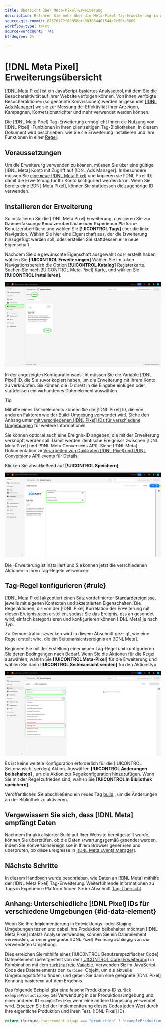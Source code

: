 ```yaml
---
title: Übersicht über Meta-Pixel-Erweiterung
description: Erfahren Sie mehr über die Meta-Pixel-Tag-Erweiterung in Adobe Experience Platform.
source-git-commit: 87376172f89858bfa883084461544a2c50ba5009
workflow-type: tm+mt
source-wordcount: '741'
ht-degree: 2%

---
```


# [!DNL Meta Pixel] Erweiterungsübersicht

[[!DNL Meta Pixel]](https://developers.facebook.com/docs/meta-pixel/) ist ein JavaScript-basiertes Analysetool, mit dem Sie die Besucheraktivität auf Ihrer Website verfolgen können. Von Ihnen verfolgte Besucheraktionen (so genannte Konversionen) werden an gesendet [[!DNL Ads Manager]](https://www.facebook.com/business/tools/ads-manager) wo sie zur Messung der Effektivität Ihrer Anzeigen, Kampagnen, Konversionstrichter und mehr verwendet werden können.

Die [!DNL Meta Pixel] Tag-Erweiterung ermöglicht Ihnen die Nutzung von [!DNL Pixel] -Funktionen in Ihren clientseitigen Tag-Bibliotheken. In diesem Dokument wird beschrieben, wie Sie die Erweiterung installieren und ihre Funktionen in einer [Regel](../../../ui/managing-resources/rules.md).

<!-- (To include when Conversions API extension doc is published)
>[!NOTE]
>
>If you are trying to send server-side events to [!DNL Meta] rather than from the client side, use the [[!DNL Meta Conversions API] extension](../../server/meta/overview.md) instead.
-->

## Voraussetzungen

Um die Erweiterung verwenden zu können, müssen Sie über eine gültige [!DNL Meta] Konto mit Zugriff auf [!DNL Ads Manager]. Insbesondere müssen Sie [eine neue [!DNL Meta Pixel]](https://www.facebook.com/business/help/952192354843755) und kopieren sie [!DNL Pixel ID] damit die Erweiterung für Ihr Konto konfiguriert werden kann. Wenn Sie bereits eine [!DNL Meta Pixel], können Sie stattdessen die zugehörige ID verwenden.

## Installieren der Erweiterung

So installieren Sie die [!DNL Meta Pixel] Erweiterung, navigieren Sie zur Datenerfassungs-Benutzeroberfläche oder Experience Platform-Benutzeroberfläche und wählen Sie **[!UICONTROL Tags]** über die linke Navigation. Wählen Sie hier eine Eigenschaft aus, der die Erweiterung hinzugefügt werden soll, oder erstellen Sie stattdessen eine neue Eigenschaft.

Nachdem Sie die gewünschte Eigenschaft ausgewählt oder erstellt haben, wählen Sie **[!UICONTROL Erweiterungen]** Wählen Sie im linken Navigationsbereich die Option **[!UICONTROL Katalog]** Registerkarte. Suchen Sie nach [!UICONTROL Meta-Pixel] Karte, und wählen Sie **[!UICONTROL Installieren]**.

![Die [!UICONTROL Installieren] für die [!UICONTROL Meta-Pixel] -Erweiterung in der Datenerfassungs-Benutzeroberfläche.](../../../images/extensions/client/meta/install.png)

In der angezeigten Konfigurationsansicht müssen Sie die Variable [!DNL Pixel] ID, die Sie zuvor kopiert haben, um die Erweiterung mit Ihrem Konto zu verknüpfen. Sie können die ID direkt in die Eingabe einfügen oder stattdessen ein vorhandenes Datenelement auswählen.

>[!TIP]
>
>Mithilfe eines Datenelements können Sie die [!DNL Pixel] ID, die von anderen Faktoren wie der Build-Umgebung verwendet wird. Siehe den Anhang unter [mit verschiedenen [!DNL Pixel] IDs für verschiedene Umgebungen](#id-data-element) für weitere Informationen.

Sie können optional auch eine Ereignis-ID angeben, die mit der Erweiterung verknüpft werden soll. Damit werden identische Ereignisse zwischen [!DNL Meta Pixel] und [!DNL Meta Conversions API]. Siehe [!DNL Meta] Dokumentation zu [Verarbeiten von Duplikaten [!DNL Pixel] und [!DNL Conversions API] events](https://developers.facebook.com/docs/marketing-api/conversions-api/deduplicate-pixel-and-server-events/) für Details.

Klicken Sie abschließend auf **[!UICONTROL Speichern]**

![Die [!DNL Pixel] ID, die in der Erweiterungskonfigurationsansicht als Datenelement bereitgestellt wird.](../../../images/extensions/client/meta/configure.png)

Die -Erweiterung ist installiert und Sie können jetzt die verschiedenen Aktionen in Ihren Tag-Regeln verwenden.

## Tag-Regel konfigurieren {#rule}

[!DNL Meta Pixel] akzeptiert einen Satz vordefinierter [Standardereignisse](https://www.facebook.com/business/help/402791146561655), jeweils mit eigenen Kontexten und akzeptierten Eigenschaften. Die Regelaktionen, die von der [!DNL Pixel] Korrelation der Erweiterung mit diesen Ereignistypen erstellen, sodass Sie das Ereignis, das an gesendet wird, einfach kategorisieren und konfigurieren können [!DNL Meta] je nach Typ.

Zu Demonstrationszwecken wird in diesem Abschnitt gezeigt, wie eine Regel erstellt wird, die ein Seitenansichtsereignis an [!DNL Meta].

Beginnen Sie mit der Erstellung einer neuen Tag-Regel und konfigurieren Sie deren Bedingungen nach Bedarf. Wenn Sie die Aktionen für die Regel auswählen, wählen Sie **[!UICONTROL Meta-Pixel]** für die Erweiterung und wählen Sie dann **[!UICONTROL Seitenansicht senden]** für den Aktionstyp.

![Die [!UICONTROL Seitenansicht senden] Aktionstyp, der für eine Regel in der Datenerfassungs-Benutzeroberfläche ausgewählt wird.](../../../images/extensions/client/meta/select-action.png)

Es ist keine weitere Konfiguration erforderlich für die [!UICONTROL Seitenansicht senden] Aktion. Auswählen **[!UICONTROL Änderungen beibehalten]** , um die Aktion zur Regelkonfiguration hinzuzufügen. Wenn Sie mit der Regel zufrieden sind, wählen Sie **[!UICONTROL In Bibliothek speichern]**.

Veröffentlichen Sie abschließend ein neues Tag [build](../../../ui/publishing/builds.md) , um die Änderungen an der Bibliothek zu aktivieren.

## Vergewissern Sie sich, dass [!DNL Meta] empfängt Daten

Nachdem Ihr aktualisierter Build auf Ihrer Website bereitgestellt wurde, können Sie überprüfen, ob die Daten erwartungsgemäß gesendet werden, indem Sie Konversionsereignisse in Ihrem Browser generieren und überprüfen, ob diese Ereignisse in [[!DNL Meta Events Manager]](https://www.facebook.com/business/help/898185560232180).

## Nächste Schritte

In diesem Handbuch wurde beschrieben, wie Daten an [!DNL Meta] mithilfe der [!DNL Meta Pixel] Tag-Erweiterung. Weiterführende Informationen zu Tags in Experience Platform finden Sie im Abschnitt [Tag-Übersicht](../../../home.md).

## Anhang: Unterschiedliche [!DNL Pixel] IDs für verschiedene Umgebungen {#id-data-element}

Wenn Sie Ihre Implementierung in Entwicklungs- oder Staging-Umgebungen testen und dabei Ihre Produktion beibehalten möchten [!DNL Meta Pixel] intakte Analyse verwenden, können Sie ein Datenelement verwenden, um eine geeignete [!DNL Pixel] Kennung abhängig von der verwendeten Umgebung.

Dies erreichen Sie mithilfe eines [!UICONTROL Benutzerspezifischer Code] Datenelement (bereitgestellt von der [[!UICONTROL Core] Erweiterung](../core/overview.md)) in Kombination mit dem [`turbine` freie Variable](../../../extension-dev/turbine.md). Verwenden Sie im JavaScript-Code des Datenelements den `turbine` -Objekt, um die aktuelle Umgebungsstufe zu finden, und geben Sie dann eine geeignete [!DNL Pixel] Kennung basierend auf dem Ergebnis.

Das folgende Beispiel gibt eine falsche Produktions-ID zurück `exampleProductionKey` bei Verwendung in der Produktionsumgebung und einer anderen ID `exampleTestKey` wenn eine andere Umgebung verwendet wird. Ersetzen Sie bei der Implementierung dieses Codes jeden Wert durch Ihre eigentliche Produktion und Ihren Test. [!DNL Pixel] IDs.

```js
return (turbine.environment.stage === "production" ? 'exampleProductionKey' : 'exampleTestKey');
```

